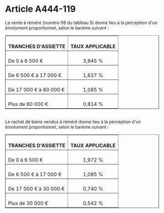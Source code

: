 # Article A444-119

<p>La vente à réméré (numéro 99 du tableau 5) donne lieu à la perception d'un émolument proportionnel, selon le barème suivant : </p><center><table border='1'><tbody><tr><th><br/>TRANCHES D'ASSIETTE <br/></th><th><br/>TAUX APPLICABLE <br/></th></tr><tr><td align='left' vAlign='middle'><br/>De 0 à 6 500 € <br/></td><td align='center' vAlign='middle'><br/>3,945 % <br/></td></tr><tr><td align='left' vAlign='middle'><br/>De 6 500 € à 17 000 € <br/></td><td align='center' vAlign='middle'><br/>1,627 % <br/></td></tr><tr><td align='left' vAlign='middle'><br/>De 17 000 € à 60 000 € <br/></td><td align='center' vAlign='middle'><br/>1,085 % <br/></td></tr><tr><td align='left' vAlign='middle'><br/>Plus de 60 000 € <br/></td><td align='center' vAlign='middle'><br/>0,814 % <br/></td></tr></tbody></table></center><p><br/> Le rachat de biens vendus à réméré donne lieu à la perception d'un émolument proportionnel, selon le barème suivant : </p><center><table border='1'><tbody><tr><th><br/>TRANCHES D'ASSIETTE <br/></th><th><br/>TAUX APPLICABLE <br/></th></tr><tr><td align='left' vAlign='middle'><br/>De 0 à 6 500 € <br/></td><td align='center' vAlign='middle'><br/>1,972 % <br/></td></tr><tr><td align='left' vAlign='middle'><br/>De 6 500 € à 17 000 € <br/></td><td align='center' vAlign='middle'><br/>1,085 % <br/></td></tr><tr><td align='left' vAlign='middle'><br/>De 17 000 € à 30 000 € <br/></td><td align='center' vAlign='middle'><br/>0,740 % <br/></td></tr><tr><td align='left' vAlign='middle'><br/>Plus de 30 000 € <br/></td><td align='center' vAlign='middle'><br/>0,542 % <br/></td></tr></tbody></table></center>